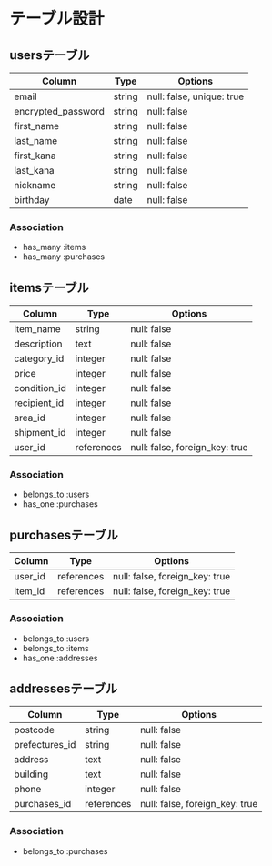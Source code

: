 # テーブル設計

## usersテーブル
| Column             | Type   | Options                   | 
| ------------------ | ------ | ------------------------- |
| email              | string | null: false, unique: true |
| encrypted_password | string | null: false               |
| first_name         | string | null: false               |
| last_name          | string | null: false               |
| first_kana         | string | null: false               |
| last_kana          | string | null: false               |
| nickname           | string | null: false               |
| birthday           | date   | null: false               |

### Association
- has_many :items
- has_many :purchases

## itemsテーブル
| Column       | Type        | Options                        |
| ------------ | ----------- | ------------------------------ |
| item_name    | string      | null: false                    |
| description  | text        | null: false                    |
| category_id  | integer     | null: false                    |
| price        | integer     | null: false                    |
| condition_id | integer     | null: false                    |
| recipient_id | integer     | null: false                    |
| area_id      | integer     | null: false                    |
| shipment_id  | integer     | null: false                    |
| user_id      | references  | null: false, foreign_key: true |

### Association
- belongs_to :users
- has_one :purchases

## purchasesテーブル
| Column    | Type       | Options                        |
| --------- | ---------- | ------------------------------ |
| user_id   | references | null: false, foreign_key: true |
| item_id   | references | null: false, foreign_key: true |

### Association
- belongs_to :users
- belongs_to :items
- has_one :addresses

## addressesテーブル
| Column         | Type       | Options                        |
| -------------- | ---------- | ------------------------------ |
| postcode       | string     | null: false                    |
| prefectures_id | string     | null: false                    |
| address        | text       | null: false                    |
| building       | text       | null: false                    |
| phone          | integer    | null: false                    |
| purchases_id   | references | null: false, foreign_key: true |

### Association
- belongs_to :purchases